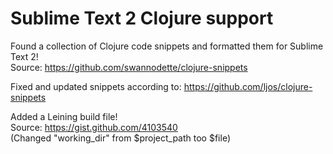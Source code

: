Sublime Text 2 Clojure support
==============================
Found a collection of Clojure code snippets and formatted them for Sublime Text 2!    
Source: https://github.com/swannodette/clojure-snippets

Fixed and updated snippets according to: https://github.com/ljos/clojure-snippets       
    
Added a Leining build file!  
Source: https://gist.github.com/4103540  
(Changed "working_dir" from $project_path too $file)

  